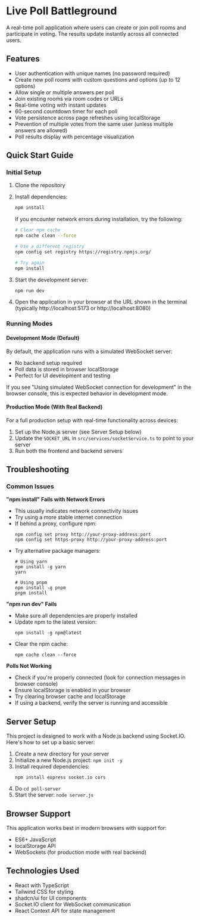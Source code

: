 
# Live Poll Battleground

A real-time poll application where users can create or join poll rooms and participate in voting. The results update instantly across all connected users.

## Features

- User authentication with unique names (no password required)
- Create new poll rooms with custom questions and options (up to 12 options)
- Allow single or multiple answers per poll
- Join existing rooms via room codes or URLs
- Real-time voting with instant updates
- 60-second countdown timer for each poll
- Vote persistence across page refreshes using localStorage
- Prevention of multiple votes from the same user (unless multiple answers are allowed)
- Poll results display with percentage visualization

## Quick Start Guide

### Initial Setup

1. Clone the repository
2. Install dependencies:
   ```bash
   npm install
   ```
   
   If you encounter network errors during installation, try the following:
   ```bash
   # Clear npm cache
   npm cache clean --force
   
   # Use a different registry
   npm config set registry https://registry.npmjs.org/
   
   # Try again
   npm install
   ```

3. Start the development server:
   ```bash
   npm run dev
   ```
   
4. Open the application in your browser at the URL shown in the terminal (typically http://localhost:5173 or http://localhost:8080)

### Running Modes

#### Development Mode (Default)

By default, the application runs with a simulated WebSocket server:

- No backend setup required
- Poll data is stored in browser localStorage
- Perfect for UI development and testing

If you see "Using simulated WebSocket connection for development" in the browser console, this is expected behavior in development mode.

#### Production Mode (With Real Backend)

For a full production setup with real-time functionality across devices:

1. Set up the Node.js server (see Server Setup below)
2. Update the `SOCKET_URL` in `src/services/socketService.ts` to point to your server
3. Run both the frontend and backend servers

## Troubleshooting

### Common Issues

**"npm install" Fails with Network Errors**
- This usually indicates network connectivity issues
- Try using a more stable internet connection
- If behind a proxy, configure npm:
  ```
  npm config set proxy http://your-proxy-address:port
  npm config set https-proxy http://your-proxy-address:port
  ```
- Try alternative package managers:
  ```
  # Using yarn
  npm install -g yarn
  yarn
  
  # Using pnpm
  npm install -g pnpm
  pnpm install
  ```

**"npm run dev" Fails**
- Make sure all dependencies are properly installed
- Update npm to the latest version:
  ```
  npm install -g npm@latest
  ```
- Clear the npm cache:
  ```
  npm cache clean --force
  ```

**Polls Not Working**
- Check if you're properly connected (look for connection messages in browser console)
- Ensure localStorage is enabled in your browser
- Try clearing browser cache and localStorage
- If using a backend, verify the server is running and accessible

## Server Setup

This project is designed to work with a Node.js backend using Socket.IO. Here's how to set up a basic server:

1. Create a new directory for your server
2. Initialize a new Node.js project: `npm init -y`
3. Install required dependencies:
   ```
   npm install express socket.io cors
   ```
4. Do `cd poll-server`
5. Start the server: `node server.js`

## Browser Support

This application works best in modern browsers with support for:
- ES6+ JavaScript
- localStorage API
- WebSockets (for production mode with real backend)

## Technologies Used

- React with TypeScript
- Tailwind CSS for styling
- shadcn/ui for UI components
- Socket.IO client for WebSocket communication
- React Context API for state management
 
